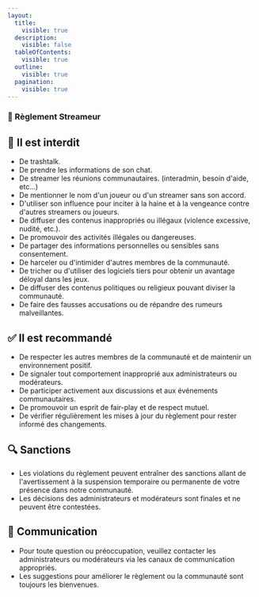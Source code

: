 ```yaml
---
layout:
  title:
    visible: true
  description:
    visible: false
  tableOfContents:
    visible: true
  outline:
    visible: true
  pagination:
    visible: true
---
```


### 📸 Règlement Streameur

## 🚫 Il est interdit

* De trashtalk.
* De prendre les informations de son chat.
* De streamer les réunions communautaires. (interadmin, besoin d'aide, etc...)
* De mentionner le nom d'un joueur ou d'un streamer sans son accord.
* D'utiliser son influence pour inciter à la haine et à la vengeance contre d'autres streamers ou joueurs.
* De diffuser des contenus inappropriés ou illégaux (violence excessive, nudité, etc.).
* De promouvoir des activités illégales ou dangereuses.
* De partager des informations personnelles ou sensibles sans consentement.
* De harceler ou d'intimider d'autres membres de la communauté.
* De tricher ou d'utiliser des logiciels tiers pour obtenir un avantage déloyal dans les jeux.
* De diffuser des contenus politiques ou religieux pouvant diviser la communauté.
* De faire des fausses accusations ou de répandre des rumeurs malveillantes.

## ✅ Il est recommandé

* De respecter les autres membres de la communauté et de maintenir un environnement positif.
* De signaler tout comportement inapproprié aux administrateurs ou modérateurs.
* De participer activement aux discussions et aux événements communautaires.
* De promouvoir un esprit de fair-play et de respect mutuel.
* De vérifier régulièrement les mises à jour du règlement pour rester informé des changements.

## 🔍 Sanctions

* Les violations du règlement peuvent entraîner des sanctions allant de l'avertissement à la suspension temporaire ou permanente de votre présence dans notre communauté.
* Les décisions des administrateurs et modérateurs sont finales et ne peuvent être contestées.

## 📢 Communication

* Pour toute question ou préoccupation, veuillez contacter les administrateurs ou modérateurs via les canaux de communication appropriés.
* Les suggestions pour améliorer le règlement ou la communauté sont toujours les bienvenues.